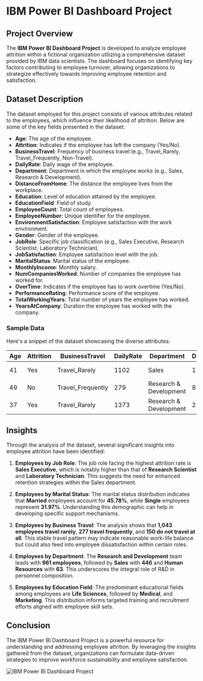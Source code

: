 # IBM Power BI Dashboard Project

## Project Overview

The **IBM Power BI Dashboard Project** is developed to analyze employee attrition within a fictional organization utilizing a comprehensive dataset provided by IBM data scientists. The dashboard focuses on identifying key factors contributing to employee turnover, allowing organizations to strategize effectively towards improving employee retention and satisfaction.

## Dataset Description

The dataset employed for this project consists of various attributes related to the employees, which influence their likelihood of attrition. Below are some of the key fields presented in the dataset:

- **Age**: The age of the employee.
- **Attrition**: Indicates if the employee has left the company (Yes/No).
- **BusinessTravel**: Frequency of business travel (e.g., Travel_Rarely, Travel_Frequently, Non-Travel).
- **DailyRate**: Daily wage of the employee.
- **Department**: Department in which the employee works (e.g., Sales, Research & Development).
- **DistanceFromHome**: The distance the employee lives from the workplace.
- **Education**: Level of education attained by the employee.
- **EducationField**: Field of study.
- **EmployeeCount**: Total count of employees.
- **EmployeeNumber**: Unique identifier for the employee.
- **EnvironmentSatisfaction**: Employee satisfaction with the work environment.
- **Gender**: Gender of the employee.
- **JobRole**: Specific job classification (e.g., Sales Executive, Research Scientist, Laboratory Technician).
- **JobSatisfaction**: Employee satisfaction level with the job.
- **MaritalStatus**: Marital status of the employee.
- **MonthlyIncome**: Monthly salary.
- **NumCompaniesWorked**: Number of companies the employee has worked for.
- **OverTime**: Indicates if the employee has to work overtime (Yes/No).
- **PerformanceRating**: Performance score of the employee.
- **TotalWorkingYears**: Total number of years the employee has worked.
- **YearsAtCompany**: Duration the employee has worked with the company.

### Sample Data

Here's a snippet of the dataset showcasing the diverse attributes:

| Age | Attrition | BusinessTravel  | DailyRate | Department              | DistanceFromHome | Education | EducationField | EmployeeCount | EmployeeNumber | EnvironmentSatisfaction | Gender | HourlyRate | JobInvolvement | JobLevel | JobRole                | JobSatisfaction | MaritalStatus | MonthlyIncome | NumCompaniesWorked | OverTime | PercentSalaryHike | PerformanceRating | YearsAtCompany | YearsInCurrentRole | YearsSinceLastPromotion | YearsWithCurrManager |
|-----|-----------|-----------------|-----------|-------------------------|------------------|-----------|----------------|---------------|----------------|--------------------------|--------|------------|----------------|----------|------------------------|------------------|---------------|----------------|-------------------|----------|--------------------|-------------------|-----------------|-----------------------|------------------------|-----------------------|
| 41  | Yes       | Travel_Rarely   | 1102      | Sales                   | 1                | 2         | Life Sciences  | 1             | 1              | 2                        | Female | 94         | 3              | 2        | Sales Executive        | 4                | Single        | 5993           | 8                 | Yes      | 11                 | 3                 | 5               | 4                     | 0                      | 5                     |
| 49  | No        | Travel_Frequently| 279       | Research & Development  | 8                | 1         | Life Sciences  | 1             | 2              | 3                        | Male   | 61         | 2              | 2        | Research Scientist      | 2                | Married       | 5130           | 1                 | No       | 23                 | 4                 | 7               | 6                     | 1                      | 6                     |
| 37  | Yes       | Travel_Rarely   | 1373      | Research & Development  | 2                | 2         | Other          | 1             | 4              | 4                        | Male   | 92         | 2              | 1        | Laboratory Technician   | 3                | Single        | 2090           | 6                 | Yes      | 15                 | 3                 | 0               | 0                     | 0                      | 0                     |

## Insights

Through the analysis of the dataset, several significant insights into employee attrition have been identified:

1. **Employees by Job Role**: The job role facing the highest attrition rate is **Sales Executive**, which is notably higher than that of **Research Scientist** and **Laboratory Technician**. This suggests the need for enhanced retention strategies within the Sales department.

2. **Employees by Marital Status**: The marital status distribution indicates that **Married** employees account for **45.78%**, while **Single** employees represent **31.97%**. Understanding this demographic can help in developing specific support mechanisms.

3. **Employees by Business Travel**: The analysis shows that **1,043 employees travel rarely**, **277 travel frequently**, and **150 do not travel at all**. This stable travel pattern may indicate reasonable work-life balance but could also feed into employee dissatisfaction within certain roles.

4. **Employees by Department**: The **Research and Development** team leads with **961 employees**, followed by **Sales** with **446** and **Human Resources** with **63**. This underscores the integral role of R&D in personnel composition.

5. **Employees by Education Field**: The predominant educational fields among employees are **Life Sciences**, followed by **Medical**, and **Marketing**. This distribution informs targeted training and recruitment efforts aligned with employee skill sets.

## Conclusion

The IBM Power BI Dashboard Project is a powerful resource for understanding and addressing employee attrition. By leveraging the insights gathered from the dataset, organizations can formulate data-driven strategies to improve workforce sustainability and employee satisfaction.

![IBM Power BI Dashboard Project](https://github.com/user-attachments/assets/3d167723-1120-4dc6-9284-adaf8c96694e)

